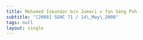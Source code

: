 ```yaml
---
title: Mohamed Iskandar bin Jumari v Tan Seng Poh
subtitle: "[2008] SGHC 71 / 14\_May\_2008"
tags: null
layout: single
---
```



